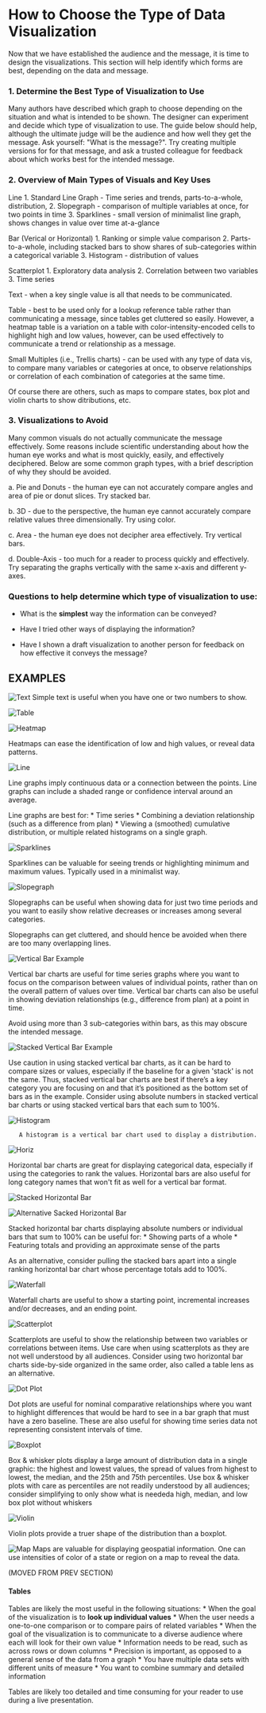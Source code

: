 # How to Choose the Type of Data Visualization
Now that we have established the audience and the message, it is time to design the visualizations. This section will help identify which forms are best, depending on the data and message. 

### 1.	Determine the Best Type of Visualization to Use
Many authors have described which graph to choose depending on the situation and what is intended to be shown. The designer can experiment and decide which type of visualization to use. The guide below should help, although the ultimate judge will be the audience and how well they get the message. Ask yourself: "What is the message?". Try creating multiple versions for for that message, and ask a trusted colleague for feedback about which works best for the intended message.


### 2.	Overview of Main Types of Visuals and Key Uses

   Line
      1. Standard Line Graph - Time series and trends, parts-to-a-whole, distribution, 
      2. Slopegraph - comparison of multiple variables at once, for two points in time 
      3. Sparklines - small version of minimalist line graph, shows changes in value over time at-a-glance
      
   Bar (Verical or Horizontal)
      1. Ranking or simple value comparison
      2. Parts-to-a-whole, including stacked bars to show shares of sub-categories within a categorical variable
      3. Histogram - distribution of values
         
   Scatterplot 
      1. Exploratory data analysis
      2. Correlation between two variables
      3. Time series
            
   Text - when a key single value is all that needs to be communicated. 

   Table - best to be used only for a lookup reference table rather than communicating a message, since tables get cluttered so easily. However, a heatmap table is a variation on a table with color-intensity-encoded cells to highlight high and low values, however, can be used effectively to communicate a trend or relationship as a message.

   Small Multiples (i.e., Trellis charts) - can be used with any type of data vis, to compare many variables or categories at once, to observe relationships or correlation of each combination of categories at the same time.
   
 Of course there are others, such as maps to compare states, box plot and violin charts to show ditributions, etc.

### 3.	Visualizations to Avoid
Many common visuals do not actually communicate the message effectively. Some reasons include scientific understanding about how the human eye works and what is most quickly, easily, and effectively deciphered. Below are some common graph types, with a brief description of why they should be avoided.

   a.	Pie and Donuts - the human eye can not accurately compare angles and area of pie or donut slices. Try stacked bar.
    
   b.	3D - due to the perspective, the human eye cannot accurately compare relative values three dimensionally. Try using color.

   c.	Area - the human eye does not decipher area effectively. Try vertical bars.
   
   d.   Double-Axis - too much for a reader to process quickly and effectively. Try separating the graphs vertically with the same x-axis and different y-axes.

     
### Questions to help determine which type of visualization to use:

*	What is the **simplest** way the information can be conveyed?

*	Have I tried other ways of displaying the information?

*	Have I shown a draft visualization to another person for feedback on how effective it conveys the message?


## EXAMPLES

   ![Text](Choosing%20Pics/TABLE.PNG)
   Simple text is useful when you have one or two numbers to show.
   
          
  ![Table](Choosing%20Pics/TABLE.PNG)

 
  ![Heatmap](Choosing%20Pics/HEATMAP.PNG)    
   
   Heatmaps can ease the identification of low and high values, or reveal data patterns.
   
   ![Line](Choosing%20Pics/LINE.PNG)
       
Line graphs imply continuous data or a connection between the points. Line graphs can include a shaded range or confidence interval around an average.

Line graphs are best for:
       * Time series
       * Combining a deviation relationship (such as a difference from plan)
       * Viewing a (smoothed) cumulative distribution, or multiple related histograms on a single graph.

   ![Sparklines](Choosing%20Pics/Sparklines.PNG)
   
   Sparklines can be valuable for seeing trends or highlighting minimum and maximum values. Typically used in a minimalist way.
              
   ![Slopegraph](Choosing%20Pics/SLOPEGRAPH.PNG)
   
Slopegraphs can be useful when showing data for just two time periods and you want to easily show relative decreases or increases among several categories.

Slopegraphs can get cluttered, and should hence be avoided when there are too many overlapping lines.

  ![Vertical Bar Example](Choosing%20Pics/VERTICAL_BAR.PNG)
       
Vertical bar charts are useful for time series graphs where you want to focus on the comparison between values of individual points, rather than on the overall pattern of values over time. Vertical bar charts can also be useful in showing deviation relationships (e.g., difference from plan) at a point in time. 

Avoid using more than 3 sub-categories within bars, as this may obscure the intended message. 

  ![Stacked Vertical Bar Example](Choosing%20Pics/STACKED_VERTICAL_BAR.PNG)
       
Use caution in using stacked vertical bar charts, as it can be hard to compare sizes or values, especially if the baseline for a given 'stack' is not the same. Thus, stacked vertical bar charts are best if there’s a key category you are focusing on and that it’s positioned as the bottom set of bars as in the example. Consider using absolute numbers in stacked vertical bar charts or using stacked vertical bars that each sum to 100%.

  ![Histogram](Choosing%20Pics/HISTOGRAM.PNG)
       
       A histogram is a vertical bar chart used to display a distribution.

  ![Horiz](Choosing%20Pics/HORIZONTAL_BAR.PNG)
       
Horizontal bar charts are great for displaying categorical data, especially if using the categories to rank the values. Horizontal bars are also useful for long category names that won't fit as well for a vertical bar format.

   ![Stacked Horizontal Bar](Choosing%20Pics/STACKED_HORIZONTAL_BAR.PNG)
   
   ![Alternative Sacked Horizontal Bar](Choosing%20Pics/ALTERNATIVE_STACKED_HORIZONTAL_BAR.PNG)
       
  Stacked horizontal bar charts displaying absolute numbers or individual bars that sum to 100% can be useful for:
       * Showing parts of a whole
       * Featuring totals and providing an approximate sense of the parts

   As an alternative, consider pulling the stacked bars apart into a single ranking horizontal bar chart whose percentage totals add to 100%.
   
  ![Waterfall](Choosing%20Pics/WATERFALL.PNG)
       
   Waterfall charts are useful to show a starting point, incremental increases and/or decreases, and an ending point.  
   
   ![Scatterplot](Choosing%20Pics/SCATTERPLOT.PNG)
       
Scatterplots are useful to show the relationship between two variables or correlations between items. Use care when using scatterplots as they are not well understood by all audiences. Consider using two horizontal bar charts side-by-side organized in the same order, also called a table lens as an alternative.


   ![Dot Plot](Choosing%20Pics/DOT_PLOT.PNG)
       
Dot plots are useful for nominal comparative relationships where you want to highlight differences that would be hard to see in a bar graph that must have a zero baseline. These are also useful for showing time series data not representing consistent intervals of time.

 
   ![Boxplot](Choosing%20Pics/boxplot_iris.PNG)
    
Box & whisker plots display a large amount of distribution data in a single graphic: the highest and lowest values, the spread of values from highest to lowest, the median, and the 25th and 75th percentiles. Use box & whisker plots with care as percentiles are not readily understood by all audiences; consider simplifying to only show what is neededa high, median, and low box plot without whiskers
          
   ![Violin](Choosing%20Pics/violin_iris.PNG)
   
Violin plots provide a truer shape of the distribution than a boxplot.
 
   ![Map](Choosing%20Pics/USMap.PNG)
Maps are valuable for displaying geospatial information. One can use intensities of color of a state or region on a map to reveal the data.
     

 

(MOVED FROM PREV SECTION)

#### Tables

 Tables are likely the most useful in the following situations:
       * When the goal of the visualization is to **look up individual values**
       * When the user needs a one-to-one comparison or to compare pairs of related variables
       * When the goal of the visualization is to communicate to a diverse audience where each will look for their own value
       *	Information needs to be read, such as across rows or down columns
       *	Precision is important, as opposed to a general sense of the data from a graph
       *	You have multiple data sets with different units of measure
       *	You want to combine summary and detailed information
       
 Tables are likely too detailed and time consuming for your reader to use during a live presentation.
       
       
 
   
      

